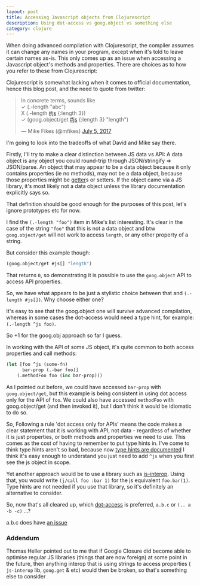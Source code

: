 ```yaml
---
layout: post
title: Accessing Javascript objects from Clojurescript  
description: Using dot-access vs goog.object vs something else
category: clojure 
---
```


When doing advanced compilation with Clojurescript, the compiler assumes it can change any names in your
program, except when it's told to leave certain names as-is. This only comes up as an issue when accessing
a Javascript object's methods and properties. There are choices as to how you refer to these from Clojurescript:

Clojurescript is somewhat lacking when it comes to official documentation, hence this blog post, and the need to quote from twitter:

<blockquote class="twitter-tweet"><p lang="en" dir="ltr">In concrete terms, sounds like<br>✓ (.-length &quot;abc&quot;)<br>X (.-length <a href="https://twitter.com/hashtag/js?src=hash&amp;ref_src=twsrc%5Etfw">#js</a> {:length 3})<br>✓ (goog.object/get <a href="https://twitter.com/hashtag/js?src=hash&amp;ref_src=twsrc%5Etfw">#js</a> {:length 3} &quot;length&quot;)</p>&mdash; Mike Fikes (@mfikes) <a href="https://twitter.com/mfikes/status/882585745424338944?ref_src=twsrc%5Etfw">July 5, 2017</a></blockquote> <script async src="https://platform.twitter.com/widgets.js" charset="utf-8"></script>

I'm going to look into the tradeoffs of what David and Mike say there.

Firstly, I'll try to make a clear distinction between JS data vs API: A data object is 
any object you could round-trip through JSON/stringify => JSON/parse. An object that may appear 
 to be a data object because it only contains properties (ie no methods), may not be a data object, because those
properties might be [getter](https://developer.mozilla.org/en-US/docs/Web/JavaScript/Reference/Functions/get)s or setters.
If the object came via a JS library, it's most likely not a data object unless the library documentation
explicitly says so.

That definition should be good enough for the purposes of this post, let's ignore prototypes etc
for now. 

I find the `(.-length "foo")` item in Mike's list interesting. 
It's clear in the case of the string `"foo"` that this is not a data object 
and btw `goog.object/get` will not work to access `length`, or any other property of a string.

But consider this example though: 

```clojure
(goog.object/get #js[] "length")
```

That returns `0`, so demonstrating it is possible to use the `goog.object` API to access API properties.

So, we have what appears to be just a stylistic choice between that and `(.-length #js[])`. Why choose either one? 

It's easy to see that the goog.object one will survive advanced compilation, whereas in some 
cases the dot-access would need a type hint, for example: `(.-length ^js foo)`. 

So +1 for the goog.obj approach so far I guess.

In working with the API of some JS object, it's quite common to both access properties and call methods:

```clojure
(let [foo ^js (some-fn)
      bar-prop (.-bar foo)]
    (.methodFoo foo (inc bar-prop)))
```  

As I pointed out before, we could have accessed `bar-prop` with `goog.object/get`, but
this example is being consistent in using dot access only for the API of `foo`. We could also have accessed `methodFoo` with 
goog.object/get (and then invoked it), but I don't think it would be idiomatic to do so.

So, Following a rule 'dot access only for APIs' means the code makes a clear statement that it is
working with API, not data - regardless of whether it is just properties, or both methods and properties we need to 
use. This comes as the cost of having to remember to put type hints in. I've come to think
 type hints aren't so bad, because now [type hints are documented](https://code.thheller.com/blog/shadow-cljs/2017/11/06/improved-externs-inference.html)
 I think it's easy enough to understand you just need to add `^js` when you first see the js object in scope.
 
 Yet another approach would be to use a library such as [js-interop](https://github.com/applied-science/js-interop). Using that,
 you would write `(j/call foo :bar 1)` for the js equivalent `foo.bar(1)`. Type hints are not needed if you use that 
 library, so it's definitely an alternative to consider.
 
So, now that's all cleared up, which [dot-access](https://cljs.github.io/api/syntax/dot) is preferred, `a.b.c` or `(.. a -b -c)` ...?

a.b.c does have [an issue](https://clojure.atlassian.net/jira/software/c/projects/CLJS/issues/CLJS-3315) 

### Addendum

Thomas Heller pointed out to me that if Google Closure did become able to optimise regular JS libraries (things that are now foreign)
at some point in the future, then anything interop that is using strings to access properties ( `js-interop` lib, `goog.get` & etc) would then be broken,
so that's something else to consider

 
                                                          